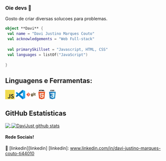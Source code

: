 ### Oie devs 👋

Gosto de criar diversas solucoes para problemas.

```kotlin
object **Davi** {
 val name = "Davi Justino Marques Couto"
 val acknowledgements = "Web Full-stack"
 
 val primarySkillset = "Javascript, HTML, CSS"
 val languages = listOf("JavaScript") 

}
```

## **Linguagens e Ferramentas:**  

<code><img height="30" src="https://raw.githubusercontent.com/github/explore/80688e429a7d4ef2fca1e82350fe8e3517d3494d/topics/javascript/javascript.png"></code>
<code><img height="30" src="https://raw.githubusercontent.com/github/explore/80688e429a7d4ef2fca1e82350fe8e3517d3494d/topics/visual-studio-code/visual-studio-code.png"></code>
<code><img height="30" src="https://raw.githubusercontent.com/github/explore/80688e429a7d4ef2fca1e82350fe8e3517d3494d/topics/git/git.png"></code>
<code><img height="30" src="https://raw.githubusercontent.com/github/explore/80688e429a7d4ef2fca1e82350fe8e3517d3494d/topics/html/html.png"></code>
<code><img height="30" src="https://raw.githubusercontent.com/github/explore/80688e429a7d4ef2fca1e82350fe8e3517d3494d/topics/css/css.png"></code>


## **GitHub Estatísticas**

<a href="https://github.com/DaviJust">
  <img align="center" src="https://github-readme-stats.vercel.app/api/top-langs/?DaviJust=vanessaswerts&theme=dracula&hide_langs_below=1" />
</a>

<a href="https://github.com/DaviJust">
 <img align="center" src="https://github-readme-stats.vercel.app/api?DaviJust=vanessaswerts&show_icons=true&theme=dracula&line_height=27" alt="DaviJust github stats"/>
</a>


#### Rede Sociais!
👔 [linkedin][linkedin]
[linkedin]: www.linkedin.com/in/davi-justino-marques-couto-ti44010
<br>




